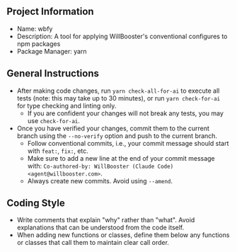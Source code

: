 ## Project Information

- Name: wbfy
- Description: A tool for applying WillBooster's conventional configures to npm packages
- Package Manager: yarn

## General Instructions

- After making code changes, run `yarn check-all-for-ai` to execute all tests (note: this may take up to 30 minutes), or run `yarn check-for-ai` for type checking and linting only.
  - If you are confident your changes will not break any tests, you may use `check-for-ai`.
- Once you have verified your changes, commit them to the current branch using the `--no-verify` option and push to the current branch.
  - Follow conventional commits, i.e., your commit message should start with `feat:`, `fix:`, etc.
  - Make sure to add a new line at the end of your commit message with: `Co-authored-by: WillBooster (Claude Code) <agent@willbooster.com>`.
  - Always create new commits. Avoid using `--amend`.

## Coding Style

- Write comments that explain "why" rather than "what". Avoid explanations that can be understood from the code itself.
- When adding new functions or classes, define them below any functions or classes that call them to maintain clear call order.

